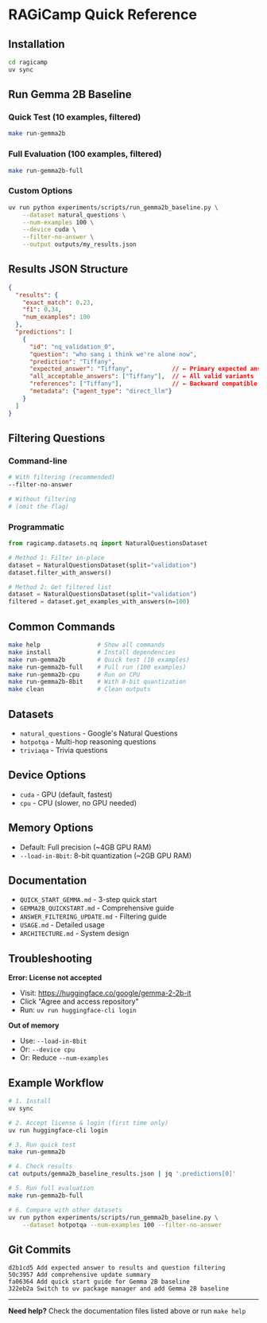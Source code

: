 # RAGiCamp Quick Reference

## Installation
```bash
cd ragicamp
uv sync
```

## Run Gemma 2B Baseline

### Quick Test (10 examples, filtered)
```bash
make run-gemma2b
```

### Full Evaluation (100 examples, filtered)
```bash
make run-gemma2b-full
```

### Custom Options
```bash
uv run python experiments/scripts/run_gemma2b_baseline.py \
    --dataset natural_questions \
    --num-examples 100 \
    --device cuda \
    --filter-no-answer \
    --output outputs/my_results.json
```

## Results JSON Structure

```json
{
  "results": {
    "exact_match": 0.23,
    "f1": 0.34,
    "num_examples": 100
  },
  "predictions": [
    {
      "id": "nq_validation_0",
      "question": "who sang i think we're alone now",
      "prediction": "Tiffany",
      "expected_answer": "Tiffany",           // ← Primary expected answer
      "all_acceptable_answers": ["Tiffany"],  // ← All valid variants
      "references": ["Tiffany"],              // ← Backward compatible
      "metadata": {"agent_type": "direct_llm"}
    }
  ]
}
```

## Filtering Questions

### Command-line
```bash
# With filtering (recommended)
--filter-no-answer

# Without filtering
# (omit the flag)
```

### Programmatic
```python
from ragicamp.datasets.nq import NaturalQuestionsDataset

# Method 1: Filter in-place
dataset = NaturalQuestionsDataset(split="validation")
dataset.filter_with_answers()

# Method 2: Get filtered list
dataset = NaturalQuestionsDataset(split="validation")
filtered = dataset.get_examples_with_answers(n=100)
```

## Common Commands

```bash
make help                # Show all commands
make install             # Install dependencies
make run-gemma2b         # Quick test (10 examples)
make run-gemma2b-full    # Full run (100 examples)
make run-gemma2b-cpu     # Run on CPU
make run-gemma2b-8bit    # With 8-bit quantization
make clean               # Clean outputs
```

## Datasets

- `natural_questions` - Google's Natural Questions
- `hotpotqa` - Multi-hop reasoning questions
- `triviaqa` - Trivia questions

## Device Options

- `cuda` - GPU (default, fastest)
- `cpu` - CPU (slower, no GPU needed)

## Memory Options

- Default: Full precision (~4GB GPU RAM)
- `--load-in-8bit`: 8-bit quantization (~2GB GPU RAM)

## Documentation

- `QUICK_START_GEMMA.md` - 3-step quick start
- `GEMMA2B_QUICKSTART.md` - Comprehensive guide
- `ANSWER_FILTERING_UPDATE.md` - Filtering guide
- `USAGE.md` - Detailed usage
- `ARCHITECTURE.md` - System design

## Troubleshooting

**Error: License not accepted**
- Visit: https://huggingface.co/google/gemma-2-2b-it
- Click "Agree and access repository"
- Run: `uv run huggingface-cli login`

**Out of memory**
- Use: `--load-in-8bit`
- Or: `--device cpu`
- Or: Reduce `--num-examples`

## Example Workflow

```bash
# 1. Install
uv sync

# 2. Accept license & login (first time only)
uv run huggingface-cli login

# 3. Run quick test
make run-gemma2b

# 4. Check results
cat outputs/gemma2b_baseline_results.json | jq '.predictions[0]'

# 5. Run full evaluation
make run-gemma2b-full

# 6. Compare with other datasets
uv run python experiments/scripts/run_gemma2b_baseline.py \
    --dataset hotpotqa --num-examples 100 --filter-no-answer
```

## Git Commits

```
d2b1cd5 Add expected answer to results and question filtering
50c3957 Add comprehensive update summary
fa06364 Add quick start guide for Gemma 2B baseline
322eb2a Switch to uv package manager and add Gemma 2B baseline
```

---

**Need help?** Check the documentation files listed above or run `make help`

